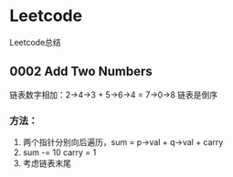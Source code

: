 # Leetcode
Leetcode总结

## 0002 Add Two Numbers
链表数字相加：2->4->3 + 5->6->4 = 7->0->8 链表是倒序
### 方法：
1. 两个指针分别向后遍历，sum = p->val + q->val + carry
2. sum -= 10 carry = 1
3. 考虑链表末尾
